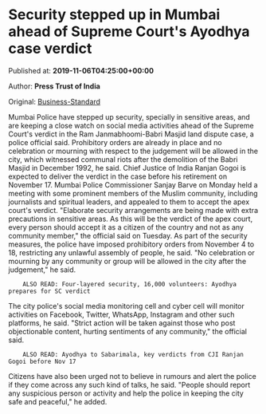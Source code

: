 
# Security stepped up in Mumbai ahead of Supreme Court's Ayodhya case verdict

Published at: **2019-11-06T04:25:00+00:00**

Author: **Press Trust of India**

Original: [Business-Standard](https://www.business-standard.com/article/pti-stories/security-tightened-in-mumbai-ahead-of-ayodhya-case-verdict-119110600224_1.html)

Mumbai Police have stepped up security, specially in sensitive areas, and are keeping a close watch on social media activities ahead of the Supreme Court's verdict in the Ram Janmabhoomi-Babri Masjid land dispute case, a police official said.
Prohibitory orders are already in place and no celebration or mourning with respect to the judgement will be allowed in the city, which witnessed communal riots after the demolition of the Babri Masjid in December 1992, he said.
Chief Justice of India Ranjan Gogoi is expected to deliver the verdict in the case before his retirement on November 17.
Mumbai Police Commissioner Sanjay Barve on Monday held a meeting with some prominent members of the Muslim community, including journalists and spiritual leaders, and appealed to them to accept the apex court's verdict.
"Elaborate security arrangements are being made with extra precautions in sensitive areas. As this will be the verdict of the apex court, every person should accept it as a citizen of the country and not as any community member," the official said on Tuesday.
As part of the security measures, the police have imposed prohibitory orders from November 4 to 18, restricting any unlawful assembly of people, he said.
"No celebration or mourning by any community or group will be allowed in the city after the judgement," he said.

        ALSO READ: Four-layered security, 16,000 volunteers: Ayodhya prepares for SC verdict
      
The city police's social media monitoring cell and cyber cell will monitor activities on Facebook, Twitter, WhatsApp, Instagram and other such platforms, he said.
"Strict action will be taken against those who post objectionable content, hurting sentiments of any community," the official said.

        ALSO READ: Ayodhya to Sabarimala, key verdicts from CJI Ranjan Gogoi before Nov 17
      
Citizens have also been urged not to believe in rumours and alert the police if they come across any such kind of talks, he said.
"People should report any suspicious person or activity and help the police in keeping the city safe and peaceful," he added.
